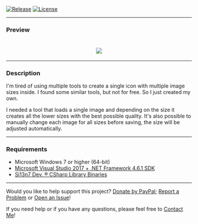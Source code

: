 [![Release](https://img.shields.io/badge/Release-v18.6.29-brightgreen.svg?style=plastic)](https://github.com/Si13n7/ImageToIcon/releases/latest) [![License](https://img.shields.io/badge/License-MIT-blue.svg?style=plastic)](https://github.com/Si13n7/ImageToIcon/blob/master/LICENSE.txt)

***

### Preview

<h1 align="center"><img src="https://user-images.githubusercontent.com/6128966/36949392-07b15456-1fe8-11e8-8b8a-ad4d4c8a429f.png"></h1>

***

### Description

I'm tired of using multiple tools to create a single icon with multiple image sizes inside. I found some similar tools, but not for free. So I just created my own.

I needed a tool that loads a single image and depending on the size it creates all the lower sizes with the best possible quality. It's also possible to manually change each image for all sizes before saving, the size will be adjusted automatically.

***

### Requirements
- Microsoft Windows 7 or higher (64-bit)
- [Microsoft Visual Studio 2017 + .NET Framework 4.6.1 SDK](https://www.visualstudio.com/downloads/)
- [Si13n7 Dev. ® CSharp Library Binaries](https://github.com/Si13n7/SilDev.CSharpLib/)

***

Would you like to help support this project? [Donate by PayPal](http://donate.si13n7.com/); [Report a Problem](https://support.si13n7.com/) or [Open an Issue](https://github.com/Si13n7/ImageToIcon/issues/new)!

If you need help or if you have any questions, please feel free to [Contact Me](http://contact.si13n7.com/)!